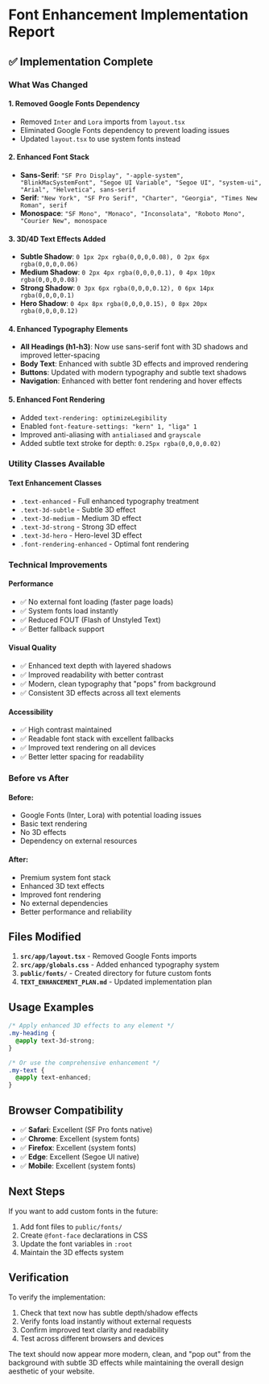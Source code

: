 # Font Enhancement Implementation Report

## ✅ Implementation Complete

### What Was Changed

#### 1. **Removed Google Fonts Dependency**
- Removed `Inter` and `Lora` imports from `layout.tsx`
- Eliminated Google Fonts dependency to prevent loading issues
- Updated `layout.tsx` to use system fonts instead

#### 2. **Enhanced Font Stack**
- **Sans-Serif**: `"SF Pro Display", "-apple-system", "BlinkMacSystemFont", "Segoe UI Variable", "Segoe UI", "system-ui", "Arial", "Helvetica", sans-serif`
- **Serif**: `"New York", "SF Pro Serif", "Charter", "Georgia", "Times New Roman", serif`
- **Monospace**: `"SF Mono", "Monaco", "Inconsolata", "Roboto Mono", "Courier New", monospace`

#### 3. **3D/4D Text Effects Added**
- **Subtle Shadow**: `0 1px 2px rgba(0,0,0,0.08), 0 2px 6px rgba(0,0,0,0.06)`
- **Medium Shadow**: `0 2px 4px rgba(0,0,0,0.1), 0 4px 10px rgba(0,0,0,0.08)`
- **Strong Shadow**: `0 3px 6px rgba(0,0,0,0.12), 0 6px 14px rgba(0,0,0,0.1)`
- **Hero Shadow**: `0 4px 8px rgba(0,0,0,0.15), 0 8px 20px rgba(0,0,0,0.12)`

#### 4. **Enhanced Typography Elements**
- **All Headings (h1-h3)**: Now use sans-serif font with 3D shadows and improved letter-spacing
- **Body Text**: Enhanced with subtle 3D effects and improved rendering
- **Buttons**: Updated with modern typography and subtle text shadows
- **Navigation**: Enhanced with better font rendering and hover effects

#### 5. **Enhanced Font Rendering**
- Added `text-rendering: optimizeLegibility`
- Enabled `font-feature-settings: "kern" 1, "liga" 1`
- Improved anti-aliasing with `antialiased` and `grayscale`
- Added subtle text stroke for depth: `0.25px rgba(0,0,0,0.02)`

### Utility Classes Available

#### Text Enhancement Classes
- `.text-enhanced` - Full enhanced typography treatment
- `.text-3d-subtle` - Subtle 3D effect
- `.text-3d-medium` - Medium 3D effect  
- `.text-3d-strong` - Strong 3D effect
- `.text-3d-hero` - Hero-level 3D effect
- `.font-rendering-enhanced` - Optimal font rendering

### Technical Improvements

#### Performance
- ✅ No external font loading (faster page loads)
- ✅ System fonts load instantly
- ✅ Reduced FOUT (Flash of Unstyled Text)
- ✅ Better fallback support

#### Visual Quality
- ✅ Enhanced text depth with layered shadows
- ✅ Improved readability with better contrast
- ✅ Modern, clean typography that "pops" from background
- ✅ Consistent 3D effects across all text elements

#### Accessibility
- ✅ High contrast maintained
- ✅ Readable font stack with excellent fallbacks
- ✅ Improved text rendering on all devices
- ✅ Better letter spacing for readability

### Before vs After

#### Before:
- Google Fonts (Inter, Lora) with potential loading issues
- Basic text rendering
- No 3D effects
- Dependency on external resources

#### After:
- Premium system font stack
- Enhanced 3D text effects
- Improved font rendering
- No external dependencies
- Better performance and reliability

## Files Modified

1. **`src/app/layout.tsx`** - Removed Google Fonts imports
2. **`src/app/globals.css`** - Added enhanced typography system
3. **`public/fonts/`** - Created directory for future custom fonts
4. **`TEXT_ENHANCEMENT_PLAN.md`** - Updated implementation plan

## Usage Examples

```css
/* Apply enhanced 3D effects to any element */
.my-heading {
  @apply text-3d-strong;
}

/* Or use the comprehensive enhancement */
.my-text {
  @apply text-enhanced;
}
```

## Browser Compatibility

- ✅ **Safari**: Excellent (SF Pro fonts native)
- ✅ **Chrome**: Excellent (system fonts)
- ✅ **Firefox**: Excellent (system fonts)
- ✅ **Edge**: Excellent (Segoe UI native)
- ✅ **Mobile**: Excellent (system fonts)

## Next Steps

If you want to add custom fonts in the future:
1. Add font files to `public/fonts/`
2. Create `@font-face` declarations in CSS
3. Update the font variables in `:root`
4. Maintain the 3D effects system

## Verification

To verify the implementation:
1. Check that text now has subtle depth/shadow effects
2. Verify fonts load instantly without external requests
3. Confirm improved text clarity and readability
4. Test across different browsers and devices

The text should now appear more modern, clean, and "pop out" from the background with subtle 3D effects while maintaining the overall design aesthetic of your website.
